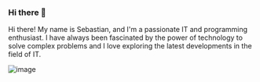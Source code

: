 ### Hi there 👋

<!--
**sebso505/sebso505** is a ✨ _special_ ✨ repository because its `README.md` (this file) appears on your GitHub profile.

Here are some ideas to get you started:


- 🔭 I’m currently working on ...
- 🌱 I’m currently learning ...
- 👯 I’m looking to collaborate on ...
- 🤔 I’m looking for help with ...
- 💬 Ask me about ...
- 📫 How to reach me: ...
- 😄 Pronouns: ...
- ⚡ Fun fact: ...
-->

Hi there! My name is Sebastian, and I'm a passionate IT and programming enthusiast. I have always been fascinated by the power of technology to solve complex problems and I love exploring the latest developments in the field of IT.

![image](https://user-images.githubusercontent.com/124912079/230068847-9f008631-de6b-4904-9548-f0331c5552b3.png)

